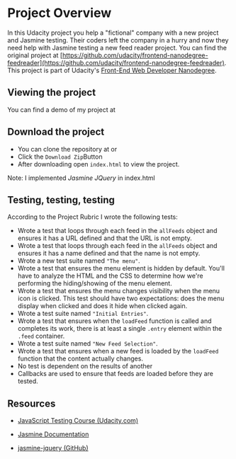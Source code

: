 # Project Overview

In this Udacity project you help a "fictional" company with a new project and Jasmine testing. Their coders left the company in a hurry and now they need help with Jasmine testing a new feed reader project. You can find the original project at [https://github.com/udacity/frontend-nanodegree-feedreader](https://github.com/udacity/frontend-nanodegree-feedreader). This project is part of Udacity's [Front-End Web Developer Nanodegree](https://www.udacity.com/course/front-end-web-developer-nanodegree--nd001). 

## Viewing the project

You can find a demo of my project at

## Download the project

* You can clone the repository at or
* Click the `Download Zip`Button
* After downloading open `index.html` to view the project.

Note: I implemented _Jasmine JQuery_ in index.html

## Testing, testing, testing

According to the Project Rubric I wrote the following tests:

* Wrote a test that loops through each feed in the `allFeeds` object and ensures it has a URL defined and that the URL is not empty.
* Wrote a test that loops through each feed in the `allFeeds` object and ensures it has a name defined and that the name is not empty.
* Wrote a new test suite named `"The menu"`.
* Wrote a test that ensures the menu element is hidden by default. You'll have to analyze the HTML and the CSS to determine how we're performing the hiding/showing of the menu element.
* Wrote a test that ensures the menu changes visibility when the menu icon is clicked. This test should have two expectations: does the menu display when clicked and does it hide when clicked again.
* Wrote a test suite named `"Initial Entries"`.
* Wrote a test that ensures when the `loadFeed` function is called and completes its work, there is at least a single `.entry` element within the `.feed` container.
* Wrote a test suite named `"New Feed Selection"`.
* Wrote a test that ensures when a new feed is loaded by the `loadFeed` function that the content actually changes.
* No test is dependent on the results of another
* Callbacks are used to ensure that feeds are loaded before they are tested.

## Resources

- [JavaScript Testing Course (Udacity.com)](https://www.udacity.com/course/javascript-testing--ud549) 

- [Jasmine Documentation](https://jasmine.github.io/2.1/introduction)

- [jasmine-jquery (GitHub)](https://github.com/velesin/jasmine-jquery)

  ​

